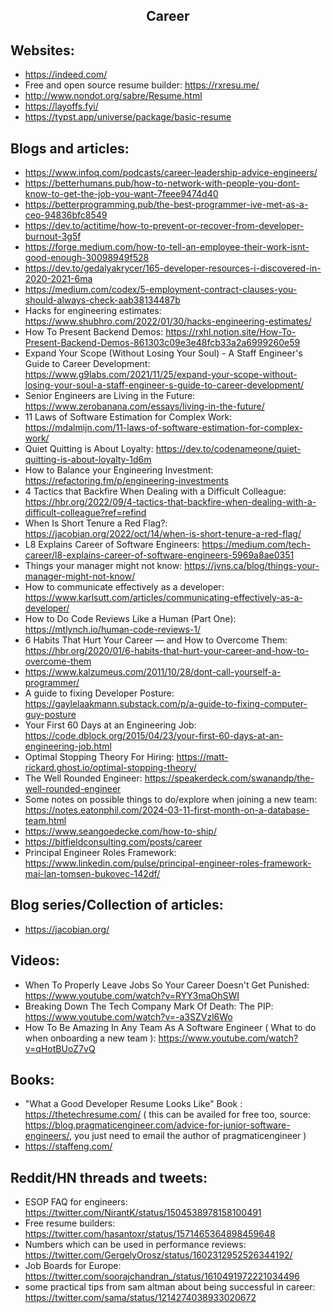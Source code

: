 <h2 align="center">Career</h2>

## Websites:

- https://indeed.com/
- Free and open source resume builder: https://rxresu.me/
- http://www.nondot.org/sabre/Resume.html
- https://layoffs.fyi/
- https://typst.app/universe/package/basic-resume

## Blogs and articles:

- https://www.infoq.com/podcasts/career-leadership-advice-engineers/
- https://betterhumans.pub/how-to-network-with-people-you-dont-know-to-get-the-job-you-want-7feee9474d40
- https://betterprogramming.pub/the-best-programmer-ive-met-as-a-ceo-94836bfc8549
- https://dev.to/actitime/how-to-prevent-or-recover-from-developer-burnout-3g5f
- https://forge.medium.com/how-to-tell-an-employee-their-work-isnt-good-enough-30098949f528
- https://dev.to/gedalyakrycer/165-developer-resources-i-discovered-in-2020-2021-6ma
- https://medium.com/codex/5-employment-contract-clauses-you-should-always-check-aab38134487b
- Hacks for engineering estimates: https://www.shubhro.com/2022/01/30/hacks-engineering-estimates/
- How To Present Backend Demos: https://rxhl.notion.site/How-To-Present-Backend-Demos-861303c09e3e48fcb33a2a6999260e59
- Expand Your Scope (Without Losing Your Soul) - A Staff Engineer's Guide to Career Development: https://www.g9labs.com/2021/11/25/expand-your-scope-without-losing-your-soul-a-staff-engineer-s-guide-to-career-development/
- Senior Engineers are Living in the Future: https://www.zerobanana.com/essays/living-in-the-future/
- 11 Laws of Software Estimation for Complex Work: https://mdalmijn.com/11-laws-of-software-estimation-for-complex-work/
- Quiet Quitting is About Loyalty: https://dev.to/codenameone/quiet-quitting-is-about-loyalty-1d6m
- How to Balance your Engineering Investment: https://refactoring.fm/p/engineering-investments
- 4 Tactics that Backfire When Dealing with a Difficult Colleague: https://hbr.org/2022/09/4-tactics-that-backfire-when-dealing-with-a-difficult-colleague?ref=refind
- When Is Short Tenure a Red Flag?: https://jacobian.org/2022/oct/14/when-is-short-tenure-a-red-flag/
- L8 Explains Career of Software Engineers: https://medium.com/tech-career/l8-explains-career-of-software-engineers-5969a8ae0351
- Things your manager might not know: https://jvns.ca/blog/things-your-manager-might-not-know/
- How to communicate effectively as a developer: https://www.karlsutt.com/articles/communicating-effectively-as-a-developer/
- How to Do Code Reviews Like a Human (Part One): https://mtlynch.io/human-code-reviews-1/
- 6 Habits That Hurt Your Career — and How to Overcome Them: https://hbr.org/2020/01/6-habits-that-hurt-your-career-and-how-to-overcome-them
- https://www.kalzumeus.com/2011/10/28/dont-call-yourself-a-programmer/
- A guide to fixing Developer Posture: https://gaylelaakmann.substack.com/p/a-guide-to-fixing-computer-guy-posture
- Your First 60 Days at an Engineering Job: https://code.dblock.org/2015/04/23/your-first-60-days-at-an-engineering-job.html
- Optimal Stopping Theory For Hiring: https://matt-rickard.ghost.io/optimal-stopping-theory/
- The Well Rounded Engineer: https://speakerdeck.com/swanandp/the-well-rounded-engineer
- Some notes on possible things to do/explore when joining a new team: https://notes.eatonphil.com/2024-03-11-first-month-on-a-database-team.html
- https://www.seangoedecke.com/how-to-ship/
- https://bitfieldconsulting.com/posts/career
- Principal Engineer Roles Framework: https://www.linkedin.com/pulse/principal-engineer-roles-framework-mai-lan-tomsen-bukovec-142df/

## Blog series/Collection of articles:

- https://jacobian.org/

## Videos:

- When To Properly Leave Jobs So Your Career Doesn't Get Punished: https://www.youtube.com/watch?v=RYY3maOhSWI
- Breaking Down The Tech Company Mark Of Death: The PIP: https://www.youtube.com/watch?v=-a3SZVzl6Wo
- How To Be Amazing In Any Team As A Software Engineer ( What to do when onboarding a new team  ): https://www.youtube.com/watch?v=qHotBUoZ7vQ

## Books:

- "What a Good Developer Resume Looks Like" Book : https://thetechresume.com/ ( this can be availed for free too, source: https://blog.pragmaticengineer.com/advice-for-junior-software-engineers/, you just need to email the author of pragmaticengineer )
- https://staffeng.com/

## Reddit/HN threads and tweets:

- ESOP FAQ for engineers: https://twitter.com/NirantK/status/1504538978158100491
- Free resume builders: https://twitter.com/hasantoxr/status/1571465364898459648
- Numbers which can be used in performance reviews: https://twitter.com/GergelyOrosz/status/1602312952526344192/
- Job Boards for Europe: https://twitter.com/soorajchandran_/status/1610491972221034496
- some practical tips from sam altman about being successful in career: https://twitter.com/sama/status/1214274038933020672
